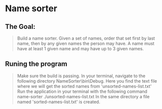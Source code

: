 # Name sorter

## The Goal:
> Build a name sorter. Given a set of names, order that set first by last name, then by any given names the
  person may have. A name must have at least 1 given name and may have up to 3 given names.

## Runing the program
> Make sure the build is passing.
> In your terminal, navigate to the following directory NameSorter\bin\Debug.
> Here you find the text file where we will get the sorted names from 'unsorted-names-list.txt'
> Run the application in your terminal with the following command name-sorter ./unsorted-names-list.txt
> In the same directory a file named 'sorted-names-list.txt' is created.
